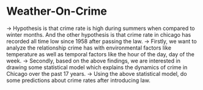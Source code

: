 # Weather-On-Crime

→ Hypothesis is that crime rate is high during summers when compared to winter months. And the other hypothesis is that crime rate in chicago has recorded all time low since 1958 after passing the law.
→ Firstly, we want to analyze the relationship crime has with environmental factors like temperature as well as temporal factors like the hour of the day, day of the week.
→ Secondly, based on the above findings, we are interested in drawing some statistical  model which explains the dynamics of crime in Chicago over the past 17 years.
→  Using the above statistical model, do some predictions about crime rates after introducing law.
